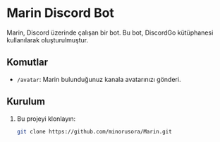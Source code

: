 # Marin Discord Bot

Marin, Discord üzerinde çalışan bir bot. Bu bot, DiscordGo kütüphanesi kullanılarak oluşturulmuştur.

## Komutlar

- `/avatar`: Marin bulunduğunuz kanala avatarınızı gönderi.

## Kurulum

1. Bu projeyi klonlayın:
   ```sh
   git clone https://github.com/minorusora/Marin.git
